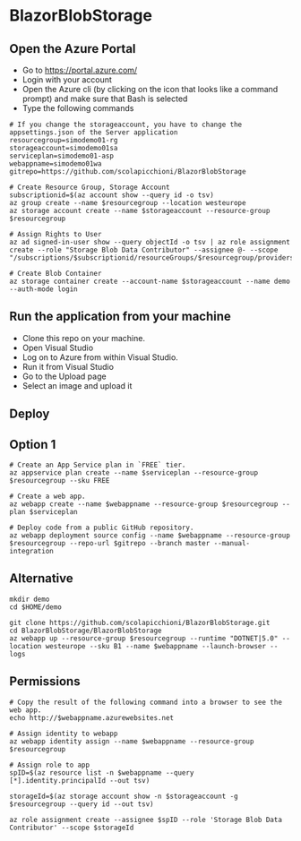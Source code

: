 # BlazorBlobStorage

## Open the Azure Portal

- Go to https://portal.azure.com/
- Login with your account
- Open the Azure cli (by clicking on the icon that looks like a command prompt) and make sure that Bash is selected
- Type the following commands


```
# If you change the storageaccount, you have to change the appsettings.json of the Server application 
resourcegroup=simodemo01-rg
storageaccount=simodemo01sa
serviceplan=simodemo01-asp
webappname=simodemo01wa
gitrepo=https://github.com/scolapicchioni/BlazorBlobStorage

# Create Resource Group, Storage Account
subscriptionid=$(az account show --query id -o tsv)
az group create --name $resourcegroup --location westeurope
az storage account create --name $storageaccount --resource-group $resourcegroup

# Assign Rights to User
az ad signed-in-user show --query objectId -o tsv | az role assignment create --role "Storage Blob Data Contributor" --assignee @- --scope "/subscriptions/$subscriptionid/resourceGroups/$resourcegroup/providers/Microsoft.Storage/storageAccounts/$storageaccount"

# Create Blob Container
az storage container create --account-name $storageaccount --name demo --auth-mode login

```

## Run the application from your machine

- Clone this repo on your machine.
- Open Visual Studio
- Log on to Azure from within Visual Studio.
- Run it from Visual Studio
- Go to the Upload page
- Select an image and upload it

## Deploy

## Option 1

```
# Create an App Service plan in `FREE` tier.
az appservice plan create --name $serviceplan --resource-group $resourcegroup --sku FREE

# Create a web app.
az webapp create --name $webappname --resource-group $resourcegroup --plan $serviceplan

# Deploy code from a public GitHub repository. 
az webapp deployment source config --name $webappname --resource-group $resourcegroup --repo-url $gitrepo --branch master --manual-integration

```

## Alternative

```
mkdir demo
cd $HOME/demo

git clone https://github.com/scolapicchioni/BlazorBlobStorage.git
cd BlazorBlobStorage/BlazorBlobStorage
az webapp up --resource-group $resourcegroup --runtime "DOTNET|5.0" --location westeurope --sku B1 --name $webappname --launch-browser --logs
```

## Permissions

```
# Copy the result of the following command into a browser to see the web app.
echo http://$webappname.azurewebsites.net

# Assign identity to webapp
az webapp identity assign --name $webappname --resource-group $resourcegroup

# Assign role to app
spID=$(az resource list -n $webappname --query [*].identity.principalId --out tsv)

storageId=$(az storage account show -n $storageaccount -g $resourcegroup --query id --out tsv)

az role assignment create --assignee $spID --role 'Storage Blob Data Contributor' --scope $storageId
```

